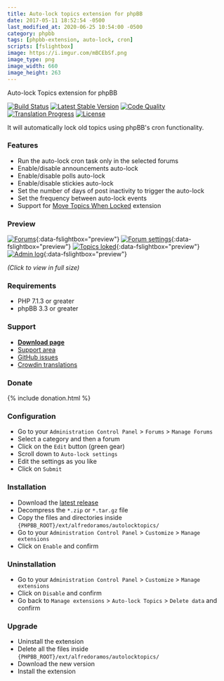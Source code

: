 ```yaml
---
title: Auto-lock topics extension for phpBB
date: 2017-05-11 18:52:54 -0500
last_modified_at: 2020-06-25 10:54:00 -0500
category: phpbb
tags: [phpbb-extension, auto-lock, cron]
scripts: [fslightbox]
image: https://i.imgur.com/mBCEbSf.png
image_type: png
image_width: 660
image_height: 263
---
```

Auto-lock Topics extension for phpBB

[![Build Status](https://img.shields.io/travis/com/AlfredoRamos/phpbb-ext-auto-lock-topics.svg?style=flat-square)](https://travis-ci.com/AlfredoRamos/phpbb-ext-auto-lock-topics)
[![Latest Stable Version](https://img.shields.io/github/tag/AlfredoRamos/phpbb-ext-auto-lock-topics.svg?label=stable&style=flat-square)](https://github.com/AlfredoRamos/phpbb-ext-auto-lock-topics/releases)
[![Code Quality](https://img.shields.io/codacy/grade/1b2cb6aeb1214d80afbc800e31de36a0.svg?style=flat-square)](https://app.codacy.com/manual/AlfredoRamos/phpbb-ext-auto-lock-topics/dashboard)
[![Translation Progress](https://badges.crowdin.net/phpbb-ext-auto-lock-topics/localized.svg)](https://crowdin.com/project/phpbb-ext-auto-lock-topics)
[![License](https://img.shields.io/github/license/AlfredoRamos/phpbb-ext-auto-lock-topics.svg?style=flat-square)](https://raw.githubusercontent.com/AlfredoRamos/phpbb-ext-auto-lock-topics/master/license.txt)

It will automatically lock old topics using phpBB's cron functionality.

<!-- more -->
### Features

- Run the auto-lock cron task only in the selected forums
- Enable/disable announcements auto-lock
- Enable/disable polls auto-lock
- Enable/disable stickies auto-lock
- Set the number of days of post inactivity to trigger the auto-lock
- Set the frequency between auto-lock events
- Support for [Move Topics When Locked](https://www.phpbb.com/customise/db/extension/move_topics_when_locked/) extension

### Preview

[![Forums](https://i.imgur.com/aBjwVBpb.png)](https://i.imgur.com/aBjwVBp.png){:data-fslightbox="preview"}
[![Forum settings](https://i.imgur.com/mBCEbSfb.png)](https://i.imgur.com/mBCEbSf.png){:data-fslightbox="preview"}
[![Topics loked](https://i.imgur.com/uM7dkoGb.png)](https://i.imgur.com/uM7dkoG.png){:data-fslightbox="preview"}
[![Admin log](https://i.imgur.com/PIOhYf7b.png)](https://i.imgur.com/PIOhYf7.png){:data-fslightbox="preview"}

*(Click to view in full size)*

### Requirements

- PHP 7.1.3 or greater
- phpBB 3.3 or greater

### Support

- [**Download page**](https://www.phpbb.com/customise/db/extension/auto_lock_topics/)
- [Support area](https://www.phpbb.com/customise/db/extension/auto_lock_topics/support)
- [GitHub issues](https://github.com/AlfredoRamos/phpbb-ext-auto-lock-topics/issues)
- [Crowdin translations](https://crowdin.com/project/phpbb-ext-auto-lock-topics)

### Donate

{% include donation.html %}

### Configuration

- Go to your `Administration Control Panel` > `Forums` > `Manage Forums`
- Select a category and then a forum
- Click on the `Edit` button (green gear)
- Scroll down to `Auto-lock settings`
- Edit the settings as you like
- Click on `Submit`

### Installation

- Download the [latest release](https://github.com/AlfredoRamos/phpbb-ext-auto-lock-topics/releases)
- Decompress the `*.zip` or `*.tar.gz` file
- Copy the files and directories inside `{PHPBB_ROOT}/ext/alfredoramos/autolocktopics/`
- Go to your `Administration Control Panel` > `Customize` > `Manage extensions`
- Click on `Enable` and confirm

### Uninstallation

- Go to your `Administration Control Panel` > `Customize` > `Manage extensions`
- Click on `Disable` and confirm
- Go back to `Manage extensions` > `Auto-lock Topics` > `Delete data` and confirm

### Upgrade

- Uninstall the extension
- Delete all the files inside `{PHPBB_ROOT}/ext/alfredoramos/autolocktopics/`
- Download the new version
- Install the extension
